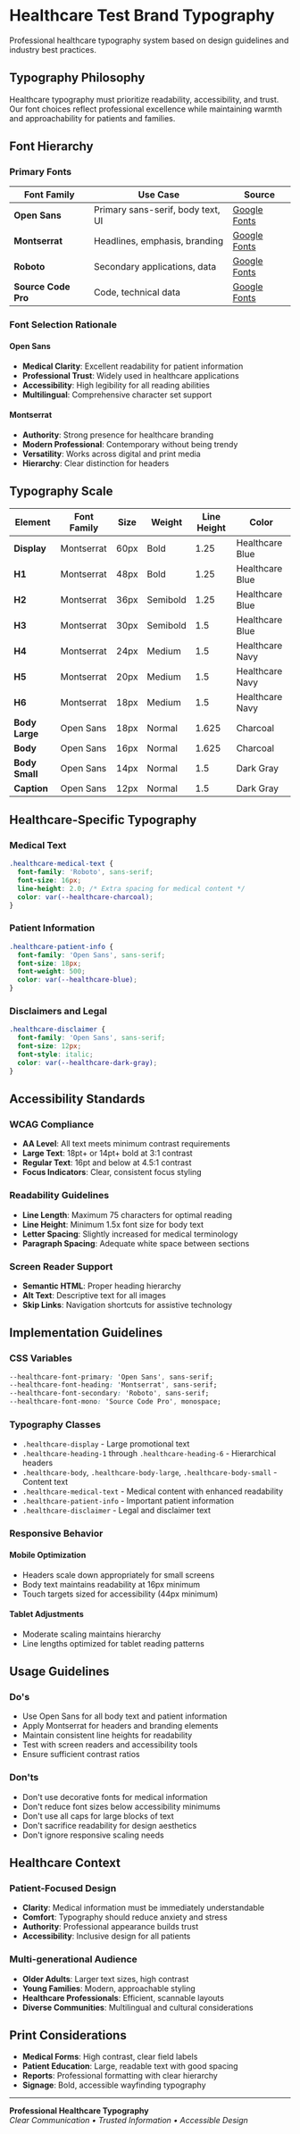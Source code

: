 # Healthcare Test Brand Typography

Professional healthcare typography system based on design guidelines and industry best practices.

## Typography Philosophy

Healthcare typography must prioritize readability, accessibility, and trust. Our font choices reflect professional excellence while maintaining warmth and approachability for patients and families.

## Font Hierarchy

### Primary Fonts

| Font Family | Use Case | Source |
|-------------|----------|--------|
| **Open Sans** | Primary sans-serif, body text, UI | [Google Fonts](https://fonts.google.com/specimen/Open+Sans) |
| **Montserrat** | Headlines, emphasis, branding | [Google Fonts](https://fonts.google.com/specimen/Montserrat) |
| **Roboto** | Secondary applications, data | [Google Fonts](https://fonts.google.com/specimen/Roboto) |
| **Source Code Pro** | Code, technical data | [Google Fonts](https://fonts.google.com/specimen/Source+Code+Pro) |

### Font Selection Rationale

#### Open Sans
- **Medical Clarity**: Excellent readability for patient information
- **Professional Trust**: Widely used in healthcare applications
- **Accessibility**: High legibility for all reading abilities
- **Multilingual**: Comprehensive character set support

#### Montserrat
- **Authority**: Strong presence for healthcare branding
- **Modern Professional**: Contemporary without being trendy
- **Versatility**: Works across digital and print media
- **Hierarchy**: Clear distinction for headers

## Typography Scale

| Element | Font Family | Size | Weight | Line Height | Color |
|---------|-------------|------|--------|-------------|-------|
| **Display** | Montserrat | 60px | Bold | 1.25 | Healthcare Blue |
| **H1** | Montserrat | 48px | Bold | 1.25 | Healthcare Blue |
| **H2** | Montserrat | 36px | Semibold | 1.25 | Healthcare Blue |
| **H3** | Montserrat | 30px | Semibold | 1.5 | Healthcare Blue |
| **H4** | Montserrat | 24px | Medium | 1.5 | Healthcare Navy |
| **H5** | Montserrat | 20px | Medium | 1.5 | Healthcare Navy |
| **H6** | Montserrat | 18px | Medium | 1.5 | Healthcare Navy |
| **Body Large** | Open Sans | 18px | Normal | 1.625 | Charcoal |
| **Body** | Open Sans | 16px | Normal | 1.625 | Charcoal |
| **Body Small** | Open Sans | 14px | Normal | 1.5 | Dark Gray |
| **Caption** | Open Sans | 12px | Normal | 1.5 | Dark Gray |

## Healthcare-Specific Typography

### Medical Text
```css
.healthcare-medical-text {
  font-family: 'Roboto', sans-serif;
  font-size: 16px;
  line-height: 2.0; /* Extra spacing for medical content */
  color: var(--healthcare-charcoal);
}
```

### Patient Information
```css
.healthcare-patient-info {
  font-family: 'Open Sans', sans-serif;
  font-size: 18px;
  font-weight: 500;
  color: var(--healthcare-blue);
}
```

### Disclaimers and Legal
```css
.healthcare-disclaimer {
  font-family: 'Open Sans', sans-serif;
  font-size: 12px;
  font-style: italic;
  color: var(--healthcare-dark-gray);
}
```

## Accessibility Standards

### WCAG Compliance
- **AA Level**: All text meets minimum contrast requirements
- **Large Text**: 18pt+ or 14pt+ bold at 3:1 contrast
- **Regular Text**: 16pt and below at 4.5:1 contrast
- **Focus Indicators**: Clear, consistent focus styling

### Readability Guidelines
- **Line Length**: Maximum 75 characters for optimal reading
- **Line Height**: Minimum 1.5x font size for body text
- **Letter Spacing**: Slightly increased for medical terminology
- **Paragraph Spacing**: Adequate white space between sections

### Screen Reader Support
- **Semantic HTML**: Proper heading hierarchy
- **Alt Text**: Descriptive text for all images
- **Skip Links**: Navigation shortcuts for assistive technology

## Implementation Guidelines

### CSS Variables
```css
--healthcare-font-primary: 'Open Sans', sans-serif;
--healthcare-font-heading: 'Montserrat', sans-serif;
--healthcare-font-secondary: 'Roboto', sans-serif;
--healthcare-font-mono: 'Source Code Pro', monospace;
```

### Typography Classes
- `.healthcare-display` - Large promotional text
- `.healthcare-heading-1` through `.healthcare-heading-6` - Hierarchical headers
- `.healthcare-body`, `.healthcare-body-large`, `.healthcare-body-small` - Content text
- `.healthcare-medical-text` - Medical content with enhanced readability
- `.healthcare-patient-info` - Important patient information
- `.healthcare-disclaimer` - Legal and disclaimer text

### Responsive Behavior

#### Mobile Optimization
- Headers scale down appropriately for small screens
- Body text maintains readability at 16px minimum
- Touch targets sized for accessibility (44px minimum)

#### Tablet Adjustments
- Moderate scaling maintains hierarchy
- Line lengths optimized for tablet reading patterns

## Usage Guidelines

### Do's
- Use Open Sans for all body text and patient information
- Apply Montserrat for headers and branding elements
- Maintain consistent line heights for readability
- Test with screen readers and accessibility tools
- Ensure sufficient contrast ratios

### Don'ts
- Don't use decorative fonts for medical information
- Don't reduce font sizes below accessibility minimums
- Don't use all caps for large blocks of text
- Don't sacrifice readability for design aesthetics
- Don't ignore responsive scaling needs

## Healthcare Context

### Patient-Focused Design
- **Clarity**: Medical information must be immediately understandable
- **Comfort**: Typography should reduce anxiety and stress
- **Authority**: Professional appearance builds trust
- **Accessibility**: Inclusive design for all patients

### Multi-generational Audience
- **Older Adults**: Larger text sizes, high contrast
- **Young Families**: Modern, approachable styling
- **Healthcare Professionals**: Efficient, scannable layouts
- **Diverse Communities**: Multilingual and cultural considerations

## Print Considerations

- **Medical Forms**: High contrast, clear field labels
- **Patient Education**: Large, readable text with good spacing
- **Reports**: Professional formatting with clear hierarchy
- **Signage**: Bold, accessible wayfinding typography

---

**Professional Healthcare Typography**  
*Clear Communication • Trusted Information • Accessible Design*